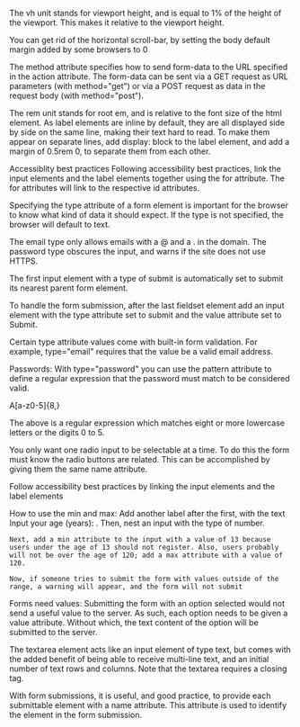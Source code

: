 The vh unit stands for viewport height, and is equal to 1% of the height of the viewport. This makes it relative to the viewport height.

You can get rid of the horizontal scroll-bar, by setting the body default margin added by some browsers to 0

The method attribute specifies how to send form-data to the URL specified in the action attribute. The form-data can be sent via a GET request as URL parameters (with method="get") or via a POST request as data in the request body (with method="post").

The rem unit stands for root em, and is relative to the font size of the html element.
As label elements are inline by default, they are all displayed side by side on the same line, making their text hard to read. To make them appear on separate lines, add display: block to the label element, and add a margin of 0.5rem 0, to separate them from each other.

Accessiblity best practices
Following accessibility best practices, link the input elements and the label elements together using the for attribute. The for attributes will link to the respective id attributes.

Specifying the type attribute of a form element is important for the browser to know what kind of data it should expect. If the type is not specified, the browser will default to text.

The email type only allows emails with a @ and a . in the domain. The password type obscures the input, and warns if the site does not use HTTPS.

The first input element with a type of submit is automatically set to submit its nearest parent form element.

To handle the form submission, after the last fieldset element add an input element with the type attribute set to submit and the value attribute set to Submit.

Certain type attribute values come with built-in form validation. For example, type="email" requires that the value be a valid email address.


Passwords: 
With type="password" you can use the pattern attribute to define a regular expression that the password must match to be considered valid.

A[a-z0-5]{8,}

The above is a regular expression which matches eight or more lowercase letters or the digits 0 to 5.

You only want one radio input to be selectable at a time. To do this the form must know the radio buttons are related. This can be accomplished by giving them the same name attribute. 

Follow accessibility best practices by linking the input elements and the label elements

How to use the min and max:
    Add another label after the first, with the text Input your age (years): . Then, nest an input with the type of number.

    Next, add a min attribute to the input with a value of 13 because users under the age of 13 should not register. Also, users probably will not be over the age of 120; add a max attribute with a value of 120.

    Now, if someone tries to submit the form with values outside of the range, a warning will appear, and the form will not submit

Forms need values: 
Submitting the form with an option selected would not send a useful value to the server. As such, each option needs to be given a value attribute. Without which, the text content of the option will be submitted to the server.

The textarea element acts like an input element of type text, but comes with the added benefit of being able to receive multi-line text, and an initial number of text rows and columns. Note that the textarea requires a closing tag.

With form submissions, it is useful, and good practice, to provide each submittable element with a name attribute. This attribute is used to identify the element in the form submission.